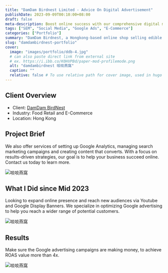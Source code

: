```yaml
---
title: "DamDam Birdnest Limited - Advice On Digital Advertisement"
publishDate: 2023-09-09T00:10:00+08:00
draft: false 
meta-description: Boost online success with our comprehensive digital marketing services, including Google Analytics setup, search marketing campaign management, and content creation that drives conversions. W Digital's results-driven strategies are designed to enhance our client's, DamDam Birdnest Limited, online presence and reach new audiences through platforms like YouTube and Google Display Banners. 
tags: ["SEM", "Social Media", "Google Ads", "E-Commerce"]
categories: ["Portfolio"]
summary: "DamDam Birdnest, a Hongkong-based online shop selling edible bird's nests and Chinese sweet soup, looked for digital advice on Google Search Marketing and Social Media Ads."
slug: "damdambirdnest-portfolio"
cover:
  image: "images/portfolio/ddb-4.jpg"
  # can also paste direct link from external site
  # ex. https://i.ibb.co/K0HVPBd/paper-mod-profilemode.png
  alt: "damdambirdnest 啖啖燕窩"
  caption: ""
  relative: false # To use relative path for cover image, used in hugo Page-bundles
---
```


## Client Overview
- Client: [DamDam BirdNest](https://www.damdambirdnest.com/)
- Industry: Food Retail and E-Commerce 
- Location: Hong Kong


## Project Brief
We also offer services of setting up Google Analytics, managing search marketing campaigns and creating content that converts. With a focus on results-driven strategies, our goal is to help your business succeed online. Contact us today to learn more.

![啖啖燕窩](/images/portfolio/ddb-1.jpg)

## What I Did since Mid 2023
Looking to expand online presence and reach new audiences via Youtube and Google Display Banners. We specialize in optimizing Google advertising to help you reach a wider range of potential customers. 

![啖啖燕窩](/images/portfolio/ddb-2.jpg)

## Results
Make sure the Google advertising campaigns are making money, to achieve ROAS value more than 4x. 

![啖啖燕窩](/images/portfolio/ddb-3.jpg)
